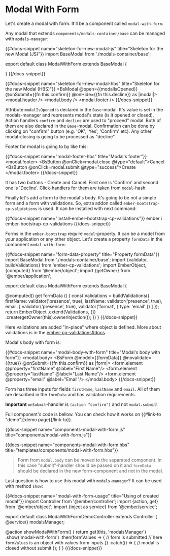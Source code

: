 # Modal With Form

Let's create a modal with form. It'll be a component called `modal-with-form`.

Any modal that extends `components/modals-container/base` can be managed with `modals-manager`:

{{#docs-snippet name="skeleton-for-new-modal-js" title="Skeleton for the new Modal (JS)"}}
import BaseModal from './modals-container/base';

export default class ModalWithForm extends BaseModal {
  
}
{{/docs-snippet}}

{{#docs-snippet name="skeleton-for-new-modal-hbs" title="Skeleton for the new Modal (HBS)"}}
<BsModal
  @open={{modalIsOpened}}
  @onSubmit={{fn this.confirm}}
  @onHide={{fn this.decline}}
as |modal|>
  <modal.header />
  <modal.body />
  <modal.footer />
</BsModal>
{{/docs-snippet}}

Attribute `modalIsOpened` is declared in the `Base`-modal. It's value is set in the modals-manager and represents modal's state (is it opened or closed). Action handlers `confirm` and `decline` are used to "proceed" modal. Both of them are also declared in the `Base`-modal. Confirmation can be done by clicking on "confirm" button (e.g. 'OK', 'Yes', 'Confirm' etc). Any other modal-closing is going to be processed as "decline".

Footer for modal is going to by like this:

{{#docs-snippet name="modal-footer-hbs" title="Modal's footer"}}
<modal.footer>
  <BsButton @onClick=modal.close @type="default">Cancel</BsButton>
  <BsButton @onClick=modal.submit @type="success">Create</BsButton>
</modal.footer>
{{/docs-snippet}}

It has two buttons - Create and Cancel. First one is 'Confirm' and second one is 'Decline'. Click-handlers for them are taken from `modal`-hash.

Finally let's add a form to the modal's body. It's going to be not a simple form and a form with validations. So, extra addon called `ember-bootstrap-cp-validations` is used. It can be installed with next command:
 
{{#docs-snippet name="install-ember-bootstrap-cp-validations"}}
ember i ember-bootstrap-cp-validations
{{/docs-snippet}}
 
Forms in the `ember-bootstrap` require `model`-property. It can be a model from your application or any other object. Let's create a property `formData` in the component `modal-with-form`:
 
{{#docs-snippet name="form-data-property" title="Property formData"}}
import BaseModal from './modals-container/base';
import {validator, buildValidations} from 'ember-cp-validations';
import EmberObject, {computed} from '@ember/object';
import {getOwner} from '@ember/application';

export default class ModalWithForm extends BaseModal {

  @computed()
  get formData () {
    const Validations = buildValidations({
      firstName: validator('presence', true),
      lastName: validator('presence', true),
      email: [
        validator('presence', true),
        validator('format', {
          type: 'email'
        })
      ]
    });
    return EmberObject
      .extend(Validations, {})
      .create(getOwner(this).ownerInjection());
  })
}
{{/docs-snippet}}

Here validations are added "in-place" where object is defined. More about validations is in the [ember-cp-validations#docs](http://offirgolan.github.io/ember-cp-validations/docs/modules/Basic.html#a-note-on-testing--object-containers).

Modal's body with form is:
 
{{#docs-snippet name="modal-body-with-form" title="Modal's body with form"}}
<modal.body>
  <BsForm
    @model={{formData}}
    @novalidate={{true}}
    @onSubmit={{fn this.confirm}}
  as |form|>
    <form.element
      @property="firstName"
      @label="First Name"/>
    <form.element
      @property="lastName"
      @label="Last Name"/>
    <form.element
      @property="email"
      @label="Email"/>
  </BsForm>
</modal.body>
{{/docs-snippet}}

Form has three inputs for fields `firstName`, `lastName` and `email`. All of them are described in the `formData` and has validation requirements.

**Important** `onSubmit`-handler is `(action "confirm")` and not `modal.submit`!  

Full component's code is bellow. You can check how it works on {{#link-to "demo"}}demo page{{/link-to}}. 

{{docs-snippet name="components-modal-with-form.js" title="components/modal-with-form.js"}}

{{docs-snippet name="components-modal-with-form.hbs" title="templates/components/modal-with-form.hbs"}}

> Form from `modal.body` can be moved to the separated component. In this case "submit"-handler should be passed on it and `formData` should be declared in the new form-component and not in the modal.

Last question is how to use this modal with `modals-manager`? It can be used with method `show`:
 
{{#docs-snippet name="modal-with-form-usage" title="Using of created modal"}}
import Controller from '@ember/controller';
import {action, get} from '@ember/object';
import {inject as service} from '@ember/service';

export default class ModalWithFormDemoController extends Controller {
  @service()
  modalsManager;
  
  @action
  showModalWithForm() {
    return get(this, 'modalsManager')
      .show('modal-with-form')
      .then(formValues => {
        // form is submitted
        // here `formValues` is an object with values from inputs
      })
      .catch(() => {
        // modal is closed without submit
      });
  }
}
{{/docs-snippet}}
